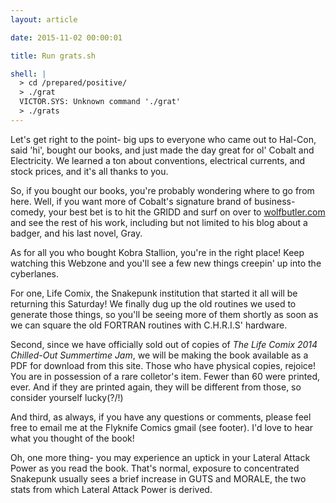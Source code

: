 ```yaml
---
layout: article

date: 2015-11-02 00:00:01

title: Run grats.sh

shell: |
  > cd /prepared/positive/
  > ./grat
  VICTOR.SYS: Unknown command './grat'
  > ./grats
---
```


Let's get right to the point- big ups to everyone who came out to Hal-Con, said 'hi', bought our books, and just made the day great for ol' Cobalt and Electricity. We learned a ton about conventions, electrical currents, and stock prices, and it's all thanks to you.

So, if you bought our books, you're probably wondering where to go from here. Well, if you want more of Cobalt's signature brand of business-comedy, your best bet is to hit the GRIDD and surf on over to [wolfbutler.com](http://www.wolfbutler.com/) and see the rest of his work, including but not limited to his blog about a badger, and his last novel, Gray.

As for all you who bought Kobra Stallion, you're in the right place! Keep watching this Webzone and you'll see a few new things creepin' up into the cyberlanes.

For one, Life Comix, the Snakepunk institution that started it all will be returning this Saturday! We finally dug up the old routines we used to generate those things, so you'll be seeing more of them shortly as soon as we can square the old FORTRAN routines with C.H.R.I.S' hardware.

Second, since we have officially sold out of copies of <em>The Life Comix 2014 Chilled-Out Summertime Jam</em>, we will be making the book available as a PDF for download from this site. Those who have physical copies, rejoice! You are in possession of a rare colletor's item. Fewer than 60 were printed, ever. And if they are printed again, they will be different from those, so consider yourself lucky(?/!)

And third, as always, if you have any questions or comments, please feel free to email me at the Flyknife Comics gmail (see footer). I'd love to hear what you thought of the book!

Oh, one more thing- you may experience an uptick in your Lateral Attack Power as you read the book. That's normal, exposure to concentrated Snakepunk usually sees a brief increase in GUTS and MORALE, the two stats from which Lateral Attack Power is derived.
